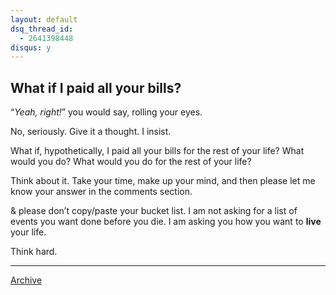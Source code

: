 ```yaml
---
layout: default
dsq_thread_id:
  - 2641398448
disqus: y
---
```


## What if I paid all your bills?

“*Yeah, right!*” you would say, rolling your eyes.

No, seriously. Give it a thought. I insist.

What if, hypothetically, I paid all your bills for the rest of your life? What would you do? What would you do for the rest of your life?

Think about it. Take your time, make up your mind, and then please let me know your answer in the comments section.

& please don’t copy/paste your bucket list. I am not asking for a list of events you want done before you die. I am asking you how you want to **live** your life.

Think hard.

* * *

[Archive](/gogolghoshal/archive)
